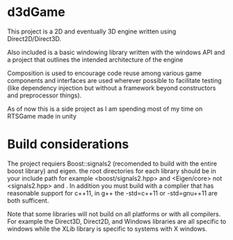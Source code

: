 d3dGame
=======

This project is a 2D and eventually 3D engine written using Direct2D/Direct3D.

Also included is a basic windowing library written with the windows API and a 
project that outlines the intended architecture of the engine

Composition is used to encourage code reuse among various game components and 
interfaces are used wherever possible to facilitate testing (like dependency 
injection but without a framework beyond constructors and preprocessor things).

As of now this is a side project as I am spending most of my time on RTSGame 
made in unity


Build considerations
====================

The project requiers Boost::signals2 (recomended to build with the entire boost 
library) and eigen. the root directories for each library should be in your 
include path for example <boost/signals2.hpp> and <Eigen/core> not 
<signals2.hpp> and <core>. In addition you must build with a complier that has 
reasonable support for c++11, in g++ the -std=c++11 or -std=gnu++11 are both 
sufficent.

Note that some libraries will not build on all platforms or with all compilers. For
example the Direct3D, Direct2D, and Windows libraries are all specific to windows while
the XLib library is specific to systems with X windows.